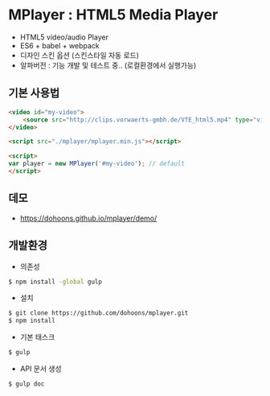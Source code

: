 # MPlayer : HTML5 Media Player
- HTML5 video/audio Player
- ES6 + babel + webpack
- 디자인 스킨 옵션 (스킨스타일 자동 로드)
- 알파버전 : 기능 개발 및 테스트 중.. (로컬환경에서 실행가능)

## 기본 사용법
``` html
<video id="my-video">
	<source src="http://clips.vorwaerts-gmbh.de/VfE_html5.mp4" type="video/mp4">
</video>

<script src="./mplayer/mplayer.min.js"></script>

<script>
var player = new MPlayer('#my-video'); // default
</script>
```
## 데모
- https://dohoons.github.io/mplayer/demo/

## 개발환경
- 의존성
``` sh
$ npm install -global gulp
```
- 설치
``` sh
$ git clone https://github.com/dohoons/mplayer.git
$ npm install
```
- 기본 태스크
``` sh
$ gulp
```
- API 문서 생성
``` sh
$ gulp doc
```